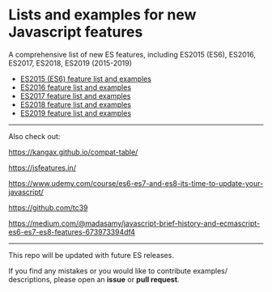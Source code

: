 # Lists and examples for new Javascript features
A comprehensive list of new ES features, including ES2015 (ES6), ES2016, ES2017, ES2018, ES2019 (2015-2019)

* [ES2015 (ES6) feature list and examples](ES2015.MD)
* [ES2016 feature list and examples](ES2016.MD)
* [ES2017 feature list and examples](ES2017.MD)
* [ES2018 feature list and examples](ES2018.MD)
* [ES2019 feature list and examples](ES2019.MD)

---
Also check out:

https://kangax.github.io/compat-table/

https://jsfeatures.in/

https://www.udemy.com/course/es6-es7-and-es8-its-time-to-update-your-javascript/

https://github.com/tc39

https://medium.com/@madasamy/javascript-brief-history-and-ecmascript-es6-es7-es8-features-673973394df4

---
This repo will be updated with future ES releases.

If you find any mistakes or you would like to contribute examples/ descriptions, please open an **issue** or **pull request**.
